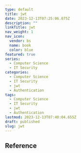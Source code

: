 ```yaml
---
type: default
title: jwt
date: 2023-12-13T07:25:06.075Z
description: ""
linkTitle: jwt
nav_weight: 1
nav_icon:
  vendor: bs
  name: book
  color: blue
featured: true
series:
  - Computer Science
  - IT Security
categories:
  - Computer Science
  - IT Security
  - jwt
  - Authentication
tags:
  - Computer Science
  - IT Security
  - jwt
  - Authentication
lastmod: 2023-12-13T07:40:04.655Z
draft: published
slug: jwt
---
```


## Reference
